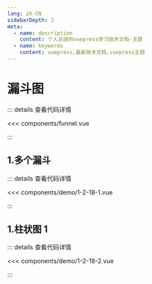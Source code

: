 ```yaml
---
lang: zh-CN
sidebarDepth: 2
meta:
  - name: description
    content: 个人总结的vuepress学习技术文档-主题
  - name: keywords
    content: vuepress,最新技术文档,vuepress主题
---
```


# 漏斗图

::: details 查看代码详情

<<< components/funnel.vue

:::

## 1.多个漏斗

  <Container url="/resume/demo/?type=echarts&name=1-2-18-1.vue" />

::: details 查看代码详情

<<< components/demo/1-2-18-1.vue

:::

## 1.柱状图 1

  <Container url="/resume/demo/?type=echarts&name=1-2-18-2.vue" />

::: details 查看代码详情

<<< components/demo/1-2-18-2.vue

:::
